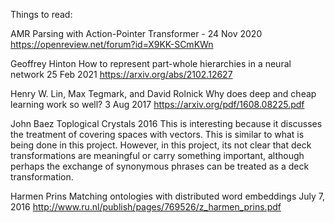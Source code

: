 
Things to read:

AMR Parsing with Action-Pointer Transformer - 24 Nov 2020
https://openreview.net/forum?id=X9KK-SCmKWn


Geoffrey Hinton
How to represent part-whole hierarchies in a neural network
25 Feb 2021
https://arxiv.org/abs/2102.12627

Henry W. Lin, Max Tegmark, and David Rolnick
Why does deep and cheap learning work so well?
3 Aug 2017
https://arxiv.org/pdf/1608.08225.pdf

John Baez
Toplogical Crystals
2016
This is interesting because it discusses the treatment of covering
spaces with vectors. This is similar to what is being done in this
project.  However, in this project, its not clear that deck
transformations are meaningful or carry something important, although
perhaps the exchange of synonymous phrases can be treated as a deck
transformation.

Harmen Prins
Matching ontologies with distributed word embeddings
July 7, 2016
http://www.ru.nl/publish/pages/769526/z_harmen_prins.pdf
